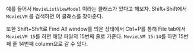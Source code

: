 예를 들어서 `MovieListViewModel` 이라는 클래스가 있다고 해보자.
Shift+Shift에서 `MovieLVM` 를 검색하면 이 클래스를 찾아준다.

또한 Shift+Shift로 Find All window를 띄운 상태에서 Ctrl+P를 통해 File tab에서 `MovieLVM 15`를 하면 해당 파일의 15번째 줄로 가준다.
`MovieLVM 15:14`를 하면 15번째 줄 14번째 column으로 갈 수 있다. 
